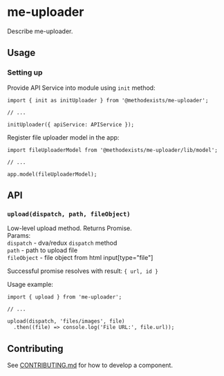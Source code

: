 # me-uploader

Describe me-uploader.

## Usage

### Setting up

Provide API Service into module using `init` method:

```
import { init as initUploader } from '@methodexists/me-uploader';

// ...

initUploader({ apiService: APIService });

```

Register file uploader model in the app:

```
import fileUploaderModel from '@methodexists/me-uploader/lib/model';

// ...

app.model(fileUploaderModel);
```

## API

### `upload(dispatch, path, fileObject)`
Low-level upload method. Returns Promise.  
Params:  
`dispatch` - dva/redux `dispatch` method  
`path` - path to upload file  
`fileObject` - file object from html input[type="file"]  

Successful promise resolves with result: `{ url, id }  `

Usage example:

```
import { upload } from 'me-uploader';

// ...

upload(dispatch, 'files/images', file)
  .then((file) => console.log('File URL:', file.url));
```

## Contributing

See [CONTRIBUTING.md](CONTRIBUTING.md) for how to develop a component.

